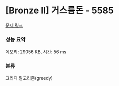 # [Bronze II] 거스름돈 - 5585 

[문제 링크](https://www.acmicpc.net/problem/5585) 

### 성능 요약

메모리: 29056 KB, 시간: 56 ms

### 분류

그리디 알고리즘(greedy)

